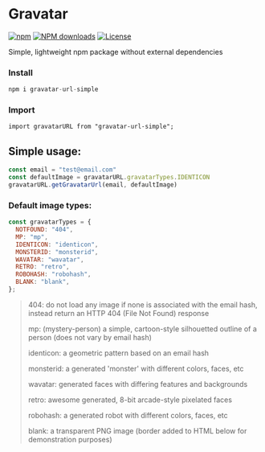 # Gravatar

[![npm](https://img.shields.io/npm/v/gravatar-url-simple.svg)](https://www.npmjs.com/package/gravatar-url-simple)
[![NPM downloads](https://img.shields.io/npm/dm/gravatar-url-simple.svg)](https://www.npmjs.com/package/gravatar-url-simple)
[![License](https://img.shields.io/npm/l/gravatar-url-simple.svg)](https://www.npmjs.com/package/gravatar-url-simple)

Simple, lightweight npm package without external dependencies

### Install
```javascript
npm i gravatar-url-simple
```
### Import
```
import gravatarURL from "gravatar-url-simple";
```

## Simple usage:

```javascript
const email = "test@email.com"
const defaultImage = gravatarURL.gravatarTypes.IDENTICON
gravatarURL.getGravatarUrl(email, defaultImage)
```

### Default image types:

```javascript
const gravatarTypes = {
  NOTFOUND: "404",
  MP: "mp",
  IDENTICON: "identicon",
  MONSTERID: "monsterid",
  WAVATAR: "wavatar",
  RETRO: "retro",
  ROBOHASH: "robohash",
  BLANK: "blank",
};
```


> 404: do not load any image if none is associated with the email hash, instead return an HTTP 404 (File Not Found) response
> 
> mp: (mystery-person) a simple, cartoon-style silhouetted outline of a person (does not vary by email hash)
> 
> identicon: a geometric pattern based on an email hash
> 
> monsterid: a generated 'monster' with different colors, faces, etc
> 
> wavatar: generated faces with differing features and backgrounds
> 
> retro: awesome generated, 8-bit arcade-style pixelated faces
> 
> robohash: a generated robot with different colors, faces, etc
> 
> blank: a transparent PNG image (border added to HTML below for demonstration purposes)




